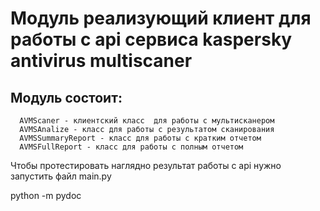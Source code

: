 Модуль реализующий клиент для работы с api сервиса kaspersky antivirus multiscaner
==========
Модуль состоит:
--------------
      AVMScaner - клиентский класс  для работы с мультисканером
      AVMSAnalize - класс для работы с результатом сканирования
      AVMSSummaryReport - класс для работы с кратким отчетом
      AVMSFullReport - класс для работы с полным отчетом

Чтобы протестировать наглядно результат работы с api нужно запустить файл main.py

python -m pydoc
